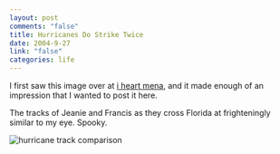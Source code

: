 ```yaml
--- 
layout: post
comments: "false"
title: Hurricanes Do Strike Twice
date: 2004-9-27
link: "false"
categories: life
---
```

I first saw this image over at <a href="http://iheartmena.com" title="i <3 mena">i heart mena</a>, and it made enough of an impression that I wanted to post it here.

The tracks of Jeanie and Francis as they cross Florida at frighteningly similar to my eye. Spooky.

<img src="http://zanshin.net/images/jeaniefrancis.gif" alt="hurricane track comparison">
